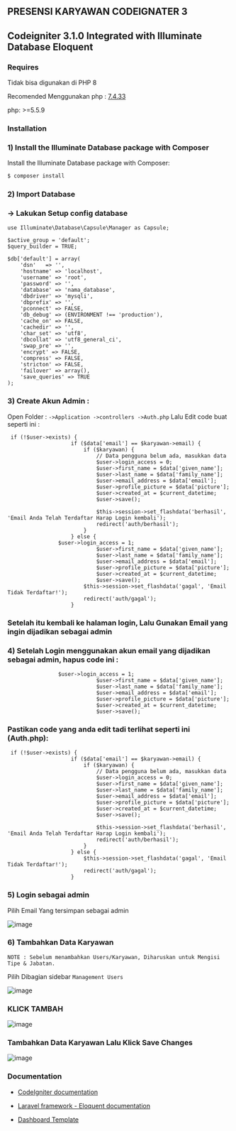 ## PRESENSI KARYAWAN CODEIGNATER 3
## Codeigniter 3.1.0 Integrated with Illuminate Database Eloquent

### Requires
Tidak bisa digunakan di PHP 8

Recomended Menggunakan php : [7.4.33](https://drive.google.com/file/d/1HeOdugxv82lA4z_SIriciXECL3W2JmmF/view?usp=drive_link)

php: >=5.5.9

### Installation 
### 1) Install the Illuminate Database package with Composer
Install the Illuminate Database package with Composer:

```sh
$ composer install
```

### 2) Import Database
### -> Lakukan Setup config database

```
use Illuminate\Database\Capsule\Manager as Capsule;

$active_group = 'default';
$query_builder = TRUE;

$db['default'] = array(
	'dsn'	=> '',
	'hostname' => 'localhost',
	'username' => 'root',
	'password' => '',
	'database' => 'nama_database',
	'dbdriver' => 'mysqli',
	'dbprefix' => '',
	'pconnect' => FALSE,
	'db_debug' => (ENVIRONMENT !== 'production'),
	'cache_on' => FALSE,
	'cachedir' => '',
	'char_set' => 'utf8',
	'dbcollat' => 'utf8_general_ci',
	'swap_pre' => '',
	'encrypt' => FALSE,
	'compress' => FALSE,
	'stricton' => FALSE,
	'failover' => array(),
	'save_queries' => TRUE
);
```


### 3) Create Akun Admin :
Open Folder :	```->Application
		->controllers
		->Auth.php```
Lalu Edit code buat seperti ini :
```
 if (!$user->exists) {
                    if ($data['email'] == $karyawan->email) {
                        if ($karyawan) {
                            // Data pengguna belum ada, masukkan data
                            $user->login_access = 0;
                            $user->first_name = $data['given_name'];
                            $user->last_name = $data['family_name'];
                            $user->email_address = $data['email'];
                            $user->profile_picture = $data['picture'];
                            $user->created_at = $current_datetime;
                            $user->save();

                            $this->session->set_flashdata('berhasil', 'Email Anda Telah Terdaftar Harap Login kembali');
                            redirect('auth/berhasil');
                        }
                    } else {
			    $user->login_access = 1;
                            $user->first_name = $data['given_name'];
                            $user->last_name = $data['family_name'];
                            $user->email_address = $data['email'];
                            $user->profile_picture = $data['picture'];
                            $user->created_at = $current_datetime;
                            $user->save();
                        $this->session->set_flashdata('gagal', 'Email Tidak Terdaftar!');
                        redirect('auth/gagal');
                    }
```

### Setelah itu kembali ke halaman login, Lalu Gunakan Email yang ingin dijadikan sebagai admin 

### 4) Setelah Login menggunakan akun email yang dijadikan sebagai admin, hapus code ini :
```
			    $user->login_access = 1;
                            $user->first_name = $data['given_name'];
                            $user->last_name = $data['family_name'];
                            $user->email_address = $data['email'];
                            $user->profile_picture = $data['picture'];
                            $user->created_at = $current_datetime;
                            $user->save();
```
### Pastikan code yang anda edit tadi terlihat seperti ini (Auth.php):
```
 if (!$user->exists) {
                    if ($data['email'] == $karyawan->email) {
                        if ($karyawan) {
                            // Data pengguna belum ada, masukkan data
                            $user->login_access = 0;
                            $user->first_name = $data['given_name'];
                            $user->last_name = $data['family_name'];
                            $user->email_address = $data['email'];
                            $user->profile_picture = $data['picture'];
                            $user->created_at = $current_datetime;
                            $user->save();

                            $this->session->set_flashdata('berhasil', 'Email Anda Telah Terdaftar Harap Login kembali');
                            redirect('auth/berhasil');
                        }
                    } else {
                        $this->session->set_flashdata('gagal', 'Email Tidak Terdaftar!');
                        redirect('auth/gagal');
                    }
```

### 5) Login sebagai admin
Pilih Email Yang tersimpan sebagai admin

![image](https://github.com/dalevar/presensi_karyawan/assets/141650107/56902add-999f-46a4-85a8-708451e01bef)

### 6) Tambahkan Data Karyawan
```NOTE : Sebelum menambahkan Users/Karyawan, Diharuskan untuk Mengisi Tipe & Jabatan.```

Pilih Dibagian sidebar ```Management Users```

![image](https://github.com/dalevar/presensi_karyawan/assets/141650107/3d94b1da-9b11-4f8a-af76-2cb1ae5b4c3d) 

### KLICK TAMBAH
![image](https://github.com/dalevar/presensi_karyawan/assets/141650107/40cbc49b-a58f-4d28-9f30-81aa2315521a)

### Tambahkan Data Karyawan Lalu Klick Save Changes
![image](https://github.com/dalevar/presensi_karyawan/assets/141650107/370cfe1f-9e60-4caa-bc08-b3bd73ee2753)





### Documentation

- [CodeIgniter documentation](http://www.codeigniter.com/user_guide/)

- [Laravel framework - Eloquent documentation](https://laravel.com/docs/5.1/eloquent)

- [Dashboard Template](https://iqonic.design/product/admin-templates/datum-lite-free-crm-html-admin-dashboard-template/)
